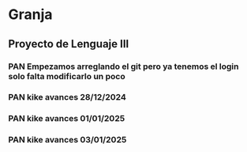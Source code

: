 # Granja
Proyecto de Lenguaje III
---
### PAN Empezamos arreglando el git pero ya tenemos el login solo falta modificarlo un poco
### PAN kike avances 28/12/2024

### PAN kike avances 01/01/2025
### PAN kike avances 03/01/2025
